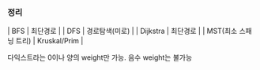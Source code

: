 ### 정리
| BFS | 최단경로 |
| DFS | 경로탐색(미로) |
| Dijkstra | 최단경로 |
| MST(최소 스패닝 트리) | Kruskal/Prim | 

다익스트라는 0이나 양의 weight만 가능. 음수 weight는 불가능
